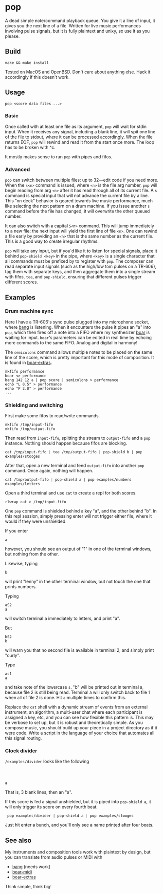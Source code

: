 # pop

A dead simple note/command playback queue. You give it a line of input, it gives you the next line of a file. Written for live music performances involving pulse signals, but it is fully plaintext and unixy, so use it as you please.

## Build

    make && make install

Tested on MacOS and OpenBSD. Don't care about anything else. Hack it accordingly if this doesn't work.

## Usage

    pop <score data files ...>

### Basic

Once called with at least one file as its argument, `pop` will wait for stdin input. When it receives any signal, including a blank line, it will spit one line of the file to stdout, where it can be processed accordingly. When the file returns EOF, `pop` will rewind and read it from the start once more. The loop has to be broken with ^c.

It mostly makes sense to run `pop` with pipes and fifos.

### Advanced

`pop` can switch between multiple files: up to 32—edit code if you need more. When the `s<n>` command is issued, where `<n>` is the file arg number, `pop` will begin reading from arg `<n>` after it has read through all of its current file. A `s` command is special input that will not advance the current file by a line. This "on deck" behavior is geared towards live music performance, much like selecting the next pattern on a drum machine. If you issue another `s` command before the file has changed, it will overwrite the other queued number.

It can also switch with a capital `S<n>` command. This will jump immediately to a new file; the next input will yield the first line of file `<n>`. One can rewind a file early by providing an `<n>` that is the same number as the current file. This is a good way to create irregular rhythms.

`pop` will take any input, but if you'd like it to listen for special signals, place it behind `pop-shield <key>` in the pipe, where `<key>` is a single character that all commands must be prefixed by to register with `pop`. The composer can read separate input signals (such as the high/low tom pulses on a TR-606), tag them with separate keys, and then aggregate them into a single stream with fifos, `tee`, and `pop-shield`, ensuring that different pulses trigger different scores.

## Examples

### Drum machine sync

Here I have a TR-606's sync pulse plugged into my microphone socket, where [bang](https://github.com/jim1989/bang) is listening. When it encounters the pulse it pipes an "a" into `pop`, which then fires off a note into a FIFO where my synthesizer [boar](https://github.com/jimd1989/boar) is waiting for input. `boar`'s parameters can be edited in real time by echoing more commands to the same FIFO. Analog and digital in harmony!

The `semicolons` command allows multiple notes to be placed on the same line of the score, which is pretty important for this mode of composition. It is found in [boar-extras](https://github.com/jimd1989/boar-extras).

    mkfifo performance
    boar <> performance
    bang 142 12 a | pop score | semicolons > performance
    echo "L 0.5" > performance
    echo "P 2.0" > performance
    ...

### Shielding and switching

First make some fifos to read/write commands.

    mkfifo /tmp/input-fifo
    mkfifo /tmp/output-fifo

Then read from `input-fifo`, splitting the stream to `output-fifo` and a `pop` instance. Nothing should happen because fifos are blocking.

    cat /tmp/input-fifo | tee /tmp/output-fifo | pop-shield b | pop examples/stooges

After that, open a new terminal and feed `output-fifo` into another `pop` command. Once again, nothing will happen.

    cat /tmp/output-fifo | pop-shield a | pop examples/numbers examples/letters

Open a third terminal and use `cat` to create a repl for both scores.

    rlwrap cat > /tmp/input-fifo

One `pop` command is shielded behind a key "a", and the other behind "b". In this repl session, simply pressing enter will not trigger either file, where it would if they were unshielded.

If you enter

    a

however, you should see an output of "1" in one of the terminal windows, but nothing from the other.

Likewise, typing

    b

will print "lenny" in the other terminal window, but not touch the one that prints numbers.

Typing

    aS2
    a

will switch terminal a immediately to letters, and print "a".

But

    bS2
    b

will warn you that no second file is available in terminal 2, and simply print "curly".

Type

    as1
    a

and take note of the lowercase `s`. "b" will be printed out in terminal a, because file 2 is still being read. Terminal a will only switch back to file 1 when all of file 2 is done. Hit `a` multiple times to confirm this.

Replace the `cat` shell with a dynamic stream of events from an external instrument, an algorithm, a multi-user chat where each participant is assigned a key, etc, and you can see how flexible this pattern is. This may be verbose to set up, but it is robust and theoretically simple. As you compose music, you should build up your piece in a project directory as if it were code. Write a script in the language of your choice that automates all this signal routing. 

### Clock divider

`/examples/divider` looks like the following

```



a
```

That is, 3 blank lines, then an "a".

If this score is fed a signal unshielded, but it is piped into `pop-shield a`, it will only trigger its score on every fourth beat.

     pop examples/divider | pop-shield a | pop examples/stooges

Just hit enter a bunch, and you'll only see a name printed after four beats.

## See also

My instruments and composition tools work with plaintext by design, but you can translate from audio pulses or MIDI with

- [bang](https://github.com/jimd1989/bang) (needs work)
- [boar-midi](https://github.com/jimd1989/boar-midi)
- [boar-extras](https://github.com/jimd1989/boar-extras)

Think simple, think big!
